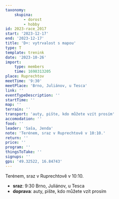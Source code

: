 ```yaml
---
taxonomy:
    skupina:
        - dorost
        - hobby
id: 2023-race_2017
start: '2023-12-17'
end: '2023-12-17'
title: 'D+: vytrvalost s mapou'
type: T
template: trenink
date: '2023-10-26'
import:
    type: members
    time: 1698313205
place: Ruprechtov
meetTime: '9:30'
meetPlace: 'Brno, Juliánov, u Tesca'
link: ''
eventTypeDescription: ''
startTime: ''
map: ''
terrain: ''
transport: 'auty, pište, kdo můžete vzít prosím'
accomodation: ''
food: ''
leader: 'Saša, Jenda'
note: 'Terénem, sraz v Ruprechtově v 10:10.'
return: ''
price: ''
program: ''
thingsToTake: ''
signups: ''
gps: '49.32522, 16.84743'
---
```


Terénem, sraz v Ruprechtově v 10:10.
* **sraz**: 9:30 Brno, Juliánov, u Tesca
* **doprava**: auty, pište, kdo můžete vzít prosím
